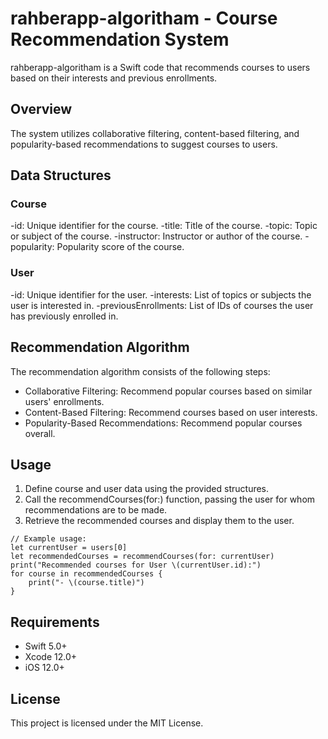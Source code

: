 # rahberapp-algoritham - Course Recommendation System

rahberapp-algoritham is a Swift code that recommends courses to users based on their interests and previous enrollments.

## Overview

The system utilizes collaborative filtering, content-based filtering, and popularity-based recommendations to suggest courses to users.

## Data Structures

### Course
-id: Unique identifier for the course.
-title: Title of the course.
-topic: Topic or subject of the course.
-instructor: Instructor or author of the course.
-popularity: Popularity score of the course.

### User
-id: Unique identifier for the user.
-interests: List of topics or subjects the user is interested in.
-previousEnrollments: List of IDs of courses the user has previously enrolled in.

## Recommendation Algorithm

The recommendation algorithm consists of the following steps:

- Collaborative Filtering: Recommend popular courses based on similar users' enrollments.
- Content-Based Filtering: Recommend courses based on user interests.
- Popularity-Based Recommendations: Recommend popular courses overall.

## Usage

1. Define course and user data using the provided structures.
2. Call the recommendCourses(for:) function, passing the user for whom recommendations are to be made.
3. Retrieve the recommended courses and display them to the user.
 
 
```
// Example usage:
let currentUser = users[0]
let recommendedCourses = recommendCourses(for: currentUser)
print("Recommended courses for User \(currentUser.id):")
for course in recommendedCourses {
    print("- \(course.title)")
}
```

## Requirements

- Swift 5.0+
- Xcode 12.0+
- iOS 12.0+

## License

This project is licensed under the MIT License.